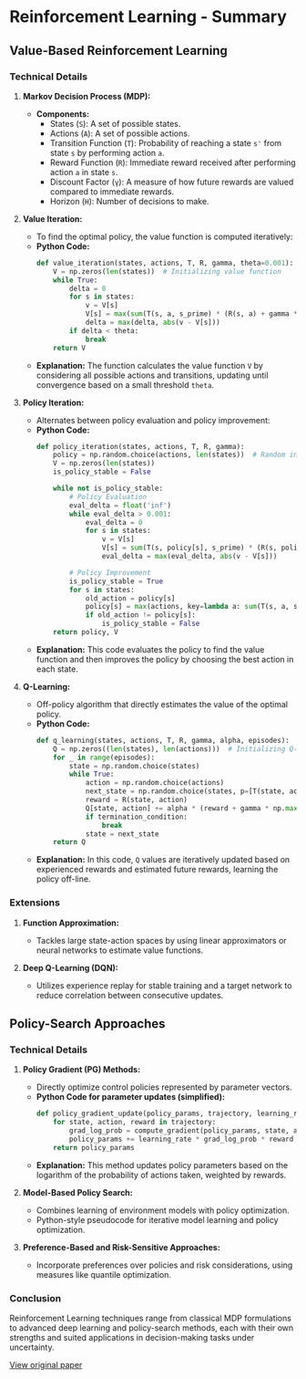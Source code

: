 # Reinforcement Learning - Summary

## Value-Based Reinforcement Learning

### Technical Details

1. **Markov Decision Process (MDP):**
    - **Components:**
        - States (`S`): A set of possible states.
        - Actions (`A`): A set of possible actions.
        - Transition Function (`T`): Probability of reaching a state `s'` from state `s` by performing action `a`.
        - Reward Function (`R`): Immediate reward received after performing action `a` in state `s`.
        - Discount Factor (`γ`): A measure of how future rewards are valued compared to immediate rewards.
        - Horizon (`H`): Number of decisions to make.

2. **Value Iteration:**
   - To find the optimal policy, the value function is computed iteratively:
   - **Python Code:** 
     ```python
     def value_iteration(states, actions, T, R, gamma, theta=0.001):
         V = np.zeros(len(states))  # Initializing value function
         while True:
             delta = 0
             for s in states:
                 v = V[s]
                 V[s] = max(sum(T(s, a, s_prime) * (R(s, a) + gamma * V[s_prime]) for s_prime in states) for a in actions)
                 delta = max(delta, abs(v - V[s]))
             if delta < theta:
                 break
         return V
     ```
   - **Explanation:** The function calculates the value function `V` by considering all possible actions and transitions, updating until convergence based on a small threshold `theta`.

3. **Policy Iteration:**
   - Alternates between policy evaluation and policy improvement:
   - **Python Code:** 
     ```python
     def policy_iteration(states, actions, T, R, gamma):
         policy = np.random.choice(actions, len(states))  # Random initial policy
         V = np.zeros(len(states))
         is_policy_stable = False

         while not is_policy_stable:
             # Policy Evaluation
             eval_delta = float('inf')
             while eval_delta > 0.001:
                 eval_delta = 0
                 for s in states:
                     v = V[s]
                     V[s] = sum(T(s, policy[s], s_prime) * (R(s, policy[s]) + gamma * V[s_prime]) for s_prime in states)
                     eval_delta = max(eval_delta, abs(v - V[s]))

             # Policy Improvement
             is_policy_stable = True
             for s in states:
                 old_action = policy[s]
                 policy[s] = max(actions, key=lambda a: sum(T(s, a, s_prime) * (R(s, a) + gamma * V[s_prime]) for s_prime in states))
                 if old_action != policy[s]:
                     is_policy_stable = False
         return policy, V
     ```
   - **Explanation:** This code evaluates the policy to find the value function and then improves the policy by choosing the best action in each state.

4. **Q-Learning:**
   - Off-policy algorithm that directly estimates the value of the optimal policy.
   - **Python Code:**
     ```python
     def q_learning(states, actions, T, R, gamma, alpha, episodes):
         Q = np.zeros((len(states), len(actions)))  # Initializing Q-table
         for _ in range(episodes):
             state = np.random.choice(states)  
             while True:
                 action = np.random.choice(actions)
                 next_state = np.random.choice(states, p=[T(state, action, s_prime) for s_prime in states])
                 reward = R(state, action)
                 Q[state, action] += alpha * (reward + gamma * np.max(Q[next_state]) - Q[state, action])
                 if termination_condition:
                     break
                 state = next_state
         return Q
     ```
   - **Explanation:** In this code, `Q` values are iteratively updated based on experienced rewards and estimated future rewards, learning the policy off-line.

### Extensions

1. **Function Approximation:** 
   - Tackles large state-action spaces by using linear approximators or neural networks to estimate value functions.

2. **Deep Q-Learning (DQN):**
   - Utilizes experience replay for stable training and a target network to reduce correlation between consecutive updates.

## Policy-Search Approaches

### Technical Details

1. **Policy Gradient (PG) Methods:**
   - Directly optimize control policies represented by parameter vectors.
   - **Python Code for parameter updates (simplified):**
     ```python
     def policy_gradient_update(policy_params, trajectory, learning_rate):
         for state, action, reward in trajectory:
             grad_log_prob = compute_gradient(policy_params, state, action)
             policy_params += learning_rate * grad_log_prob * reward
         return policy_params
     ```
   - **Explanation:** This method updates policy parameters based on the logarithm of the probability of actions taken, weighted by rewards.

2. **Model-Based Policy Search:**
   - Combines learning of environment models with policy optimization.
   - Python-style pseudocode for iterative model learning and policy optimization.

3. **Preference-Based and Risk-Sensitive Approaches:**
   - Incorporate preferences over policies and risk considerations, using measures like quantile optimization.

### Conclusion

Reinforcement Learning techniques range from classical MDP formulations to advanced deep learning and policy-search methods, each with their own strengths and suited applications in decision-making tasks under uncertainty.

[View original paper](https://arxiv.org/abs/2005.14419)